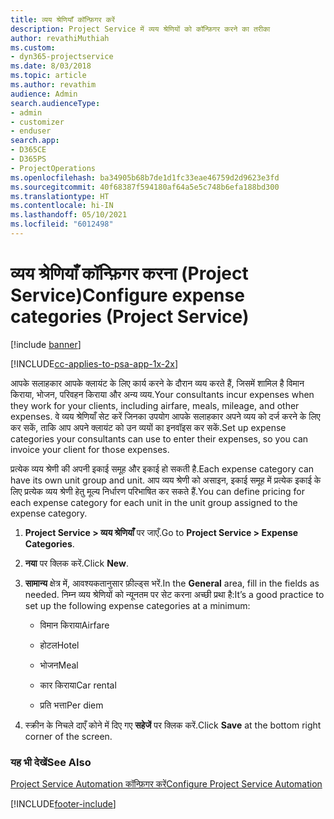 ```yaml
---
title: व्यय श्रेणियाँ कॉन्फ़िगर करें
description: Project Service में व्यय श्रेणियों को कॉन्फ़िगर करने का तरीका
author: revathiMuthiah
ms.custom:
- dyn365-projectservice
ms.date: 8/03/2018
ms.topic: article
ms.author: revathim
audience: Admin
search.audienceType:
- admin
- customizer
- enduser
search.app:
- D365CE
- D365PS
- ProjectOperations
ms.openlocfilehash: ba34905b68b7de1d1fc33eae46759d2d9623e3fd
ms.sourcegitcommit: 40f68387f594180af64a5e5c748b6efa188bd300
ms.translationtype: HT
ms.contentlocale: hi-IN
ms.lasthandoff: 05/10/2021
ms.locfileid: "6012498"
---
```

# <a name="configure-expense-categories-project-service"></a><span data-ttu-id="b053a-103">व्यय श्रेणियाँ कॉन्फ़िगर करना (Project Service)</span><span class="sxs-lookup"><span data-stu-id="b053a-103">Configure expense categories (Project Service)</span></span>

[!include [banner](../includes/psa-now-project-operations.md)]

[!INCLUDE[cc-applies-to-psa-app-1x-2x](../includes/cc-applies-to-psa-app-1x-2x.md)]

<span data-ttu-id="b053a-104">आपके सलाहकार आपके क्लायंट के लिए कार्य करने के दौरान व्यय करते हैं, जिसमें शामिल है विमान किराया, भोजन, परिवहन किराया और अन्य व्यय.</span><span class="sxs-lookup"><span data-stu-id="b053a-104">Your consultants incur expenses when they work for your clients, including airfare, meals, mileage, and other expenses.</span></span> <span data-ttu-id="b053a-105">वे व्यय श्रेणियाँ सेट करें जिनका उपयोग आपके सलाहकार अपने व्यय को दर्ज करने के लिए कर सकें, ताकि आप अपने क्लायंट को उन व्ययों का इनवॉइस कर सकें.</span><span class="sxs-lookup"><span data-stu-id="b053a-105">Set up expense categories your consultants can use to enter their expenses, so you can invoice your client for those expenses.</span></span>  
  
<span data-ttu-id="b053a-106">प्रत्येक व्यय श्रेणी की अपनी इकाई समूह और इकाई हो सकती है.</span><span class="sxs-lookup"><span data-stu-id="b053a-106">Each expense category can have its own unit group and unit.</span></span> <span data-ttu-id="b053a-107">आप व्यय श्रेणी को असाइन, इकाई समूह में प्रत्येक इकाई के लिए प्रत्येक व्यय श्रेणी हेतु मूल्य निर्धारण परिभाषित कर सकते हैं.</span><span class="sxs-lookup"><span data-stu-id="b053a-107">You can define pricing for each expense category for each unit in the unit group assigned to the expense category.</span></span>  
  
1.  <span data-ttu-id="b053a-108">**Project Service > व्यय श्रेणियाँ** पर जाएँ.</span><span class="sxs-lookup"><span data-stu-id="b053a-108">Go to **Project Service > Expense Categories**.</span></span>  
  
2.  <span data-ttu-id="b053a-109">**नया** पर क्लिक करें.</span><span class="sxs-lookup"><span data-stu-id="b053a-109">Click **New**.</span></span>  
  
3.  <span data-ttu-id="b053a-110">**सामान्य** क्षेत्र में, आवश्यकतानुसार फ़ील्ड्स भरें.</span><span class="sxs-lookup"><span data-stu-id="b053a-110">In the **General** area, fill in the fields as needed.</span></span> <span data-ttu-id="b053a-111">निम्न व्यय श्रेणियों को न्यूनतम पर सेट करना अच्छी प्रथा है:</span><span class="sxs-lookup"><span data-stu-id="b053a-111">It’s a good practice to set up the following expense categories at a minimum:</span></span>  
  
    -   <span data-ttu-id="b053a-112">विमान किराया</span><span class="sxs-lookup"><span data-stu-id="b053a-112">Airfare</span></span>  
  
    -   <span data-ttu-id="b053a-113">होटल</span><span class="sxs-lookup"><span data-stu-id="b053a-113">Hotel</span></span>  
  
    -   <span data-ttu-id="b053a-114">भोजन</span><span class="sxs-lookup"><span data-stu-id="b053a-114">Meal</span></span>  
  
    -   <span data-ttu-id="b053a-115">कार किराया</span><span class="sxs-lookup"><span data-stu-id="b053a-115">Car rental</span></span>  
  
    -   <span data-ttu-id="b053a-116">प्रति भत्ता</span><span class="sxs-lookup"><span data-stu-id="b053a-116">Per diem</span></span>  
  
4.  <span data-ttu-id="b053a-117">स्‍क्रीन के निचले दाएँ कोने में दिए गए **सहेजें** पर क्लिक करें.</span><span class="sxs-lookup"><span data-stu-id="b053a-117">Click **Save** at the bottom right corner of the screen.</span></span>  
  
### <a name="see-also"></a><span data-ttu-id="b053a-118">यह भी देखें</span><span class="sxs-lookup"><span data-stu-id="b053a-118">See Also</span></span>  
 [<span data-ttu-id="b053a-119">Project Service Automation कॉन्फ़िगर करें</span><span class="sxs-lookup"><span data-stu-id="b053a-119">Configure Project Service Automation</span></span>](../psa/configure.md)


[!INCLUDE[footer-include](../includes/footer-banner.md)]